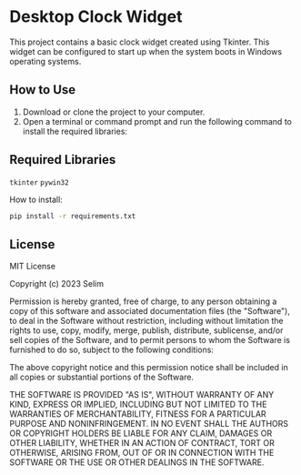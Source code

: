 # Desktop Clock Widget
 This project contains a basic clock widget created using Tkinter. This widget can be configured to start up when the system boots in Windows operating systems.

## How to Use

1. Download or clone the project to your computer.
2. Open a terminal or command prompt and run the following command to install the required libraries:

## Required Libraries
```tkinter```
```pywin32```    

How to install:

```sh
pip install -r requirements.txt
```

    


## License
MIT License

Copyright (c) 2023 Selim

Permission is hereby granted, free of charge, to any person obtaining a copy
of this software and associated documentation files (the "Software"), to deal
in the Software without restriction, including without limitation the rights
to use, copy, modify, merge, publish, distribute, sublicense, and/or sell
copies of the Software, and to permit persons to whom the Software is
furnished to do so, subject to the following conditions:

The above copyright notice and this permission notice shall be included in all
copies or substantial portions of the Software.

THE SOFTWARE IS PROVIDED "AS IS", WITHOUT WARRANTY OF ANY KIND, EXPRESS OR
IMPLIED, INCLUDING BUT NOT LIMITED TO THE WARRANTIES OF MERCHANTABILITY,
FITNESS FOR A PARTICULAR PURPOSE AND NONINFRINGEMENT. IN NO EVENT SHALL THE
AUTHORS OR COPYRIGHT HOLDERS BE LIABLE FOR ANY CLAIM, DAMAGES OR OTHER
LIABILITY, WHETHER IN AN ACTION OF CONTRACT, TORT OR OTHERWISE, ARISING FROM,
OUT OF OR IN CONNECTION WITH THE SOFTWARE OR THE USE OR OTHER DEALINGS IN THE
SOFTWARE.
